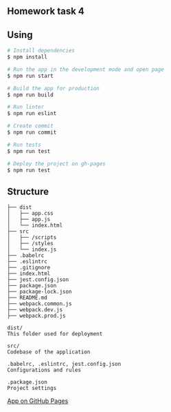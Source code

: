 ## Homework task 4
## Using
 ```bash
# Install dependencies
$ npm install

# Run the app in the development mode and open page
$ npm run start

# Build the app for production
$ npm run build

# Run linter
$ npm run eslint

# Create commit
$ npm run commit

# Run tests
$ npm run test

# Deploy the project on gh-pages
$ npm run test
 ```
## Structure
```
├── dist
│   ├── app.css
│   ├── app.js
│   └── index.html
├── src                    
│   ├── /scripts
│   ├── /styles
│   └── index.js
├── .babelrc
├── .eslintrc
├── .gitignore 
├── index.html
├── jest.config.json
├── package.json
├── package-lock.json
├── README.md
├── webpack.common.js
├── webpack.dev.js
├── webpack.prod.js

dist/
This folder used for deployment

src/
Codebase of the application

.babelrc, .eslintrc, jest.config.json
Configurations and rules

.package.json
Project settings
```  

[App on GitHub Pages](https://romanovaleksander.github.io/js-band-hw-task-4)

